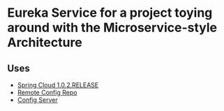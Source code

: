 # Eureka Service for a project toying around with the Microservice-style Architecture

## Uses

* [Spring Cloud 1.0.2.RELEASE](http://projects.spring.io/spring-cloud/)
* [Remote Config Repo](https://github.com/kirstywilliams/ms-config)
* [Config Server](https://github.com/kirstywilliams/ms-config-server)